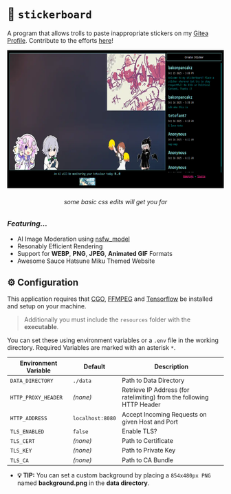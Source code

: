 # 🍡 `stickerboard`

A program that allows trolls to paste inappropriate stickers on my [Gitea Profile](https://git.panca.kz/bakonpancakz).
Contribute to the efforts [here](https://stickers.panca.kz)!

<p align="center">
    <img src=".documents/preview.png" height=320>
    <h6 align="center">some basic css edits will get you far</h6>
</p>

### *Featuring...*
- AI Image Moderation using [nsfw_model](https://github.com/GantMan/nsfw_model)
- Resonably Efficient Rendering
- Support for **WEBP**, **PNG**, **JPEG**, **Animated GIF** Formats
- Awesome Sauce Hatsune Miku Themed Website

## ⚙️ Configuration
This application requires that [CGO](https://go.dev/wiki/cgo), [FFMPEG](https://www.ffmpeg.org/) and 
[Tensorflow](https://www.tensorflow.org/install/lang_c) be installed and setup on your machine.

> Additionally you must include the `resources` folder with the **executable**.

You can set these using environment variables or a `.env` file in the working directory. 
Required Variables are marked with an asterisk `*`.

| Environment Variable | Default          | Description                                                           |
| -------------------- | ---------------- | --------------------------------------------------------------------- |
| `DATA_DIRECTORY`     | `./data`         | Path to Data Directory                                                |
| `HTTP_PROXY_HEADER`  | *(none)*         | Retrieve IP Address (for ratelimiting) from the following HTTP Header |
| `HTTP_ADDRESS`       | `localhost:8080` | Accept Incoming Requests on given Host and Port                       |
| `TLS_ENABLED`        | `false`          | Enable TLS?                                                           |
| `TLS_CERT`           | *(none)*         | Path to Certificate                                                   |
| `TLS_KEY`            | *(none)*         | Path to Private Key                                                   |
| `TLS_CA`             | *(none)*         | Path to CA Bundle                                                     |

- **💡 TIP:** You can set a custom background by placing a `854x480px PNG` named **background.png** in the **data directory**.
